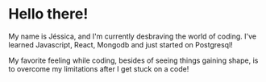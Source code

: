 # Hello there!

My name is Jéssica, and I'm currently desbraving the world of coding. I've learned Javascript, React, Mongodb and just started on Postgresql!

My favorite feeling while coding, besides of seeing things gaining shape, is to overcome my limitations after I get stuck on a code!

